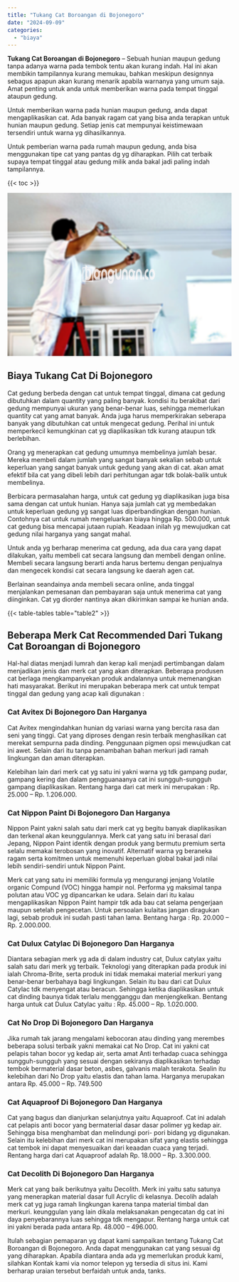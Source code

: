 ```yaml
---
title: "Tukang Cat Boroangan di Bojonegoro"
date: "2024-09-09"
categories: 
  - "biaya"
---
```


**Tukang Cat Boroangan di Bojonegoro** – Sebuah hunian maupun gedung tanpa adanya warna pada tembok tentu akan kurang indah. Hal ini akan membikin tampilannya kurang memukau, bahkan meskipun designnya sebagus apapun akan kurang menarik apabila warnanya yang umum saja. Amat penting untuk anda untuk memberikan warna pada tempat tinggal ataupun gedung.

Untuk memberikan warna pada hunian maupun gedung, anda dapat mengaplikasikan cat. Ada banyak ragam cat yang bisa anda terapkan untuk hunian maupun gedung. Setiap jenis cat mempunyai keistimewaan tersendiri untuk warna yg dihasilkannya.

Untuk pemberian warna pada rumah maupun gedung, anda bisa menggunakan tipe cat yang pantas dg yg diharapkan. Pilih cat terbaik supaya tempat tinggal atau gedung milik anda bakal jadi paling indah tampilannya.

{{< toc >}}

![Tukang Cat Boroangan di Bojonegoro](/images/jasa-cat-murah17.png)

## Biaya Tukang Cat Di Bojonegoro

Cat gedung berbeda dengan cat untuk tempat tinggal, dimana cat gedung dibutuhkan dalam quantity yang paling banyak. kondisi itu berakibat dari gedung mempunyai ukuran yang benar-benar luas, sehingga memerlukan quantity cat yang amat banyak. Anda juga harus memperkirakan seberapa banyak yang dibutuhkan cat untuk mengecat gedung. Perihal ini untuk memperkecil kemungkinan cat yg diaplikasikan tdk kurang ataupun tdk berlebihan.

Orang yg menerapkan cat gedung umumnya membelinya jumlah besar. Mereka membeli dalam jumlah yang sangat banyak sekalian sebab untuk keperluan yang sangat banyak untuk gedung yang akan di cat. akan amat efektif bila cat yang dibeli lebih dari perhitungan agar tdk bolak-balik untuk membelinya.

Berbicara permasalahan harga, untuk cat gedung yg diaplikasikan juga bisa sama dengan cat untuk hunian. Hanya saja jumlah cat yg membedakan untuk keperluan gedung yg sangat luas diperbandingkan dengan hunian. Contohnya cat untuk rumah mengeluarkan biaya hingga Rp. 500.000, untuk cat gedung bisa mencapai jutaan rupiah. Keadaan inilah yg mewujudkan cat gedung nilai harganya yang sangat mahal.

Untuk anda yg berharap menerima cat gedung, ada dua cara yang dapat dilakukan, yaitu membeli cat secara langsung dan membeli dengan online. Membeli secara langsung berarti anda harus bertemu dengan penjualnya dan mengecek kondisi cat secara langsung ke daerah agen cat.

Berlainan seandainya anda membeli secara online, anda tinggal menjalankan pemesanan dan pembayaran saja untuk menerima cat yang diinginkan. Cat yg diorder nantinya akan dikirimkan sampai ke hunian anda.

{{< table-tables table="table2" >}}

## Beberapa Merk Cat Recommended Dari Tukang Cat Boroangan di Bojonegoro

Hal-hal diatas menjadi lumrah dan kerap kali menjadi pertimbangan dalam menjadikan jenis dan merk cat yang akan diterapkan. Beberapa produsen cat berlaga mengkampanyekan produk andalannya untuk memenangkan hati masyarakat. Berikut ini merupakan beberapa merk cat untuk tempat tinggal dan gedung yang acap kali digunakan :

### Cat Avitex Di Bojonegoro Dan Harganya

Cat Avitex mengindahkan hunian dg variasi warna yang bercita rasa dan seni yang tinggi. Cat yang diproses dengan resin terbaik menghasilkan cat merekat sempurna pada dinding. Penggunaan pigmen opsi mewujudkan cat ini awet. Selain dari itu tanpa penambahan bahan merkuri jadi ramah lingkungan dan aman diterapkan.

Kelebihan lain dari merk cat yg satu ini yakni warna yg tdk gampang pudar, gampang kering dan dalam pengguanaanya cat ini sungguh-sungguh gampang diaplikasikan. Rentang harga dari cat merk ini merupakan : Rp. 25.000 – Rp. 1.206.000.

### Cat Nippon Paint Di Bojonegoro Dan Harganya

Nippon Paint yakni salah satu dari merk cat yg begitu banyak diaplikasikan dan terkenal akan keunggulannya. Merk cat yang satu ini berasal dari Jepang, Nippon Paint identik dengan produk yang bermutu premium serta selalu memakai terobosan yang inovatif. Alternatif warna yg beraneka ragam serta komitmen untuk memenuhi keperluan global bakal jadi nilai lebih sendiri-sendiri untuk Nippon Paint.

Merk cat yang satu ini memiliki formula yg mengurangi jenjang Volatile organic Compund (VOC) hingga hampir nol. Performa yg maksimal tanpa polutan atau VOC yg dipancarkan ke udara. Selain dari itu kalau mengaplikasikan Nippon Paint hampir tdk ada bau cat selama pengerjaan maupun setelah pengecetan. Untuk persoalan kulaitas jangan diragukan lagi, sebab produk ini sudah pasti tahan lama. Bentang harga : Rp. 20.000 – Rp. 2.000.000.

### Cat Dulux Catylac Di Bojonegoro Dan Harganya

Diantara sebagian merk yg ada di dalam industry cat, Dulux catylax yaitu salah satu dari merk yg terbaik. Teknologi yang diterapkan pada produk ini ialah Chroma-Brite, serta produk ini tidak memakai material merkuri yang benar-benar berbahaya bagi lingkungan. Selain itu bau dari cat Dulux Catylac tdk menyengat atau beracun. Sehingga ketika diaplikasikan untuk cat dinding baunya tidak terlalu mengganggu dan menjengkelkan. Bentang harga untuk cat Dulux Catylac yaitu : Rp. 45.000 – Rp. 1.020.000.

### Cat No Drop Di Bojonegoro Dan Harganya

Jika rumah tak jarang mengalami kebocoran atau dinding yang merembes beberapa solusi terbaik yakni memakai cat No Drop. Cat ini yakni cat pelapis tahan bocor yg kedap air, serta amat Anti terhadap cuaca sehingga sungguh-sungguh yang sesuai dengan sekiranya diaplikasikan terhadap tembok bermaterial dasar beton, asbes, galvanis malah terakota. Sealin itu kelebihan dari No Drop yaitu elastis dan tahan lama. Harganya merupakan antara Rp. 45.000 – Rp. 749.500

### Cat Aquaproof Di Bojonegoro Dan Harganya

Cat yang bagus dan dianjurkan selanjutnya yaitu Aquaproof. Cat ini adalah cat pelapis anti bocor yang bermaterial dasar dasar polimer yg kedap air. Sehingga bisa menghambat dan melindungi pori- pori bidang yg digunakan. Selain itu kelebihan dari merk cat ini merupakan sifat yang elastis sehingga cat tembok ini dapat menyesuaikan dari keaadan cuaca yang terjadi. Rentang harga dari cat Aquaproof adalah Rp. 18.000 – Rp. 3.300.000.

### Cat Decolith Di Bojonegoro Dan Harganya

Merk cat yang baik berikutnya yaitu Decolith. Merk ini yaitu satu satunya yang menerapkan material dasar full Acrylic di kelasnya. Decolih adalah merk cat yg juga ramah lingkungan karena tanpa material timbal dan merkuri. keunggulan yang lain dikala melaksanakan pengecatan dg cat ini daya penyebarannya luas sehingga tdk mengapur. Rentang harga untuk cat ini yakni berada pada antara Rp. 48.000 – 496.000.

Itulah sebagian pemaparan yg dapat kami sampaikan tentang Tukang Cat Boroangan di Bojonegoro. Anda dapat menggunakan cat yang sesuai dg yang diharapkan. Apabila diantara anda ada yg memerlukan produk kami, silahkan Kontak kami via nomor telepon yg tersedia di situs ini. Kami berharap uraian tersebut berfaidah untuk anda, tanks.

